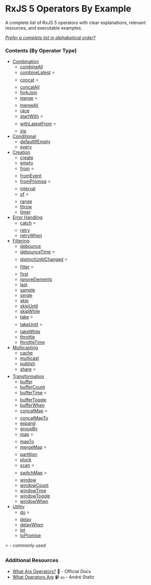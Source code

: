 # RxJS 5 Operators By Example

A complete list of RxJS 5 operators with clear explanations, relevant resources, and executable examples.

*[Prefer a complete list in alphabetical order?](complete.md)*

### Contents (By Operator Type)
* [Combination](combination/README.md)
    * [combineAll](combination/combineall.md)
    * [combineLatest](combination/combinelatest.md) :star:
    * [concat](combination/concat.md) :star:
    * [concatAll](combination/concatall.md)
    * [forkJoin](combination/forkjoin.md)
    * [merge](combination/merge.md) :star:
    * [mergeAll](combination/margeall.md)
    * [race](combination/race.md)
    * [startWith](combination/startwith.md) :star:
    * [withLatestFrom](combination/withlatestfrom.md) :star:
    * [zip](combination/zip.md)
* [Conditional](conditional/README.md)
    * [defaultIfEmpty](conditional/defaultifempty.md)
    * [every](conditional/every.md)
* [Creation](creation/README.md)
    * [create](creation/create.md)
    * [empty](creation/empty.md)
    * [from](creation/from.md) :star:
    * [fromEvent](creation/fromevent.md)
    * [fromPromise](creation/frompromise.md) :star:
    * [interval](creation/interval.md)
    * [of](creation/of.md) :star:
    * [range](creation/range.md)
    * [throw](creation/throw.md)
    * [timer](creation/timer.md)
* [Error Handling](error_handling/README.md)
    * [catch](error_handling/catch.md) :star:
    * [retry](error_handling/retry.md)
    * [retryWhen](error_handling/retrywhen.md)
* [Filtering](filtering/README.md)
    * [debounce](filtering/debounce.md)
    * [debounceTime](filtering/debouncetime.md) :star:
    * [distinctUntilChanged](filtering/distinctuntilchanged.md) :star:
    * [filter](filtering/filter.md) :star:
    * [first](filtering/first.md)
    * [ignoreElements](filtering/ignoreelements.md)
    * [last](filtering/last.md)
    * [sample](filtering/sample.md)
    * [single](filtering/single.md)
    * [skip](filtering/skip.md)
    * [skipUntil](filtering/skipuntil.md)
    * [skipWhile](filtering/skipwhile.md)
    * [take](filtering/take.md) :star:
    * [takeUntil](filtering/takeuntil.md) :star:
    * [takeWhile](filtering/takewhile.md)
    * [throttle](filtering/throttle.md)
    * [throttleTime](filtering/throttletime.md)
* [Multicasting](multicasting/README.md)
    * [cache](multicasting/cache.md)
    * [multicast](multicasting/multicast.md)
    * [publish](multicasting/publish.md)
    * [share](multicasting/share.md) :star:
* [Transformation](transformation/README.md)
    * [buffer](transformation/buffer.md)
    * [bufferCount](transformation/buffercount.md)
    * [bufferTime](transformation/buffertime.md) :star:
    * [bufferToggle](transformation/buffertoggle.md)
    * [bufferWhen](transformation/bufferwhen.md)
    * [concatMap](transformation/concatmap.md) :star:
    * [concatMapTo](transformation/concatmapto.md)
    * [expand](transformation/expand.md)
    * [groupBy](transformation/groupby.md)
    * [map](transformation/map.md) :star:
    * [mapTo](transformation/mapto.md)
    * [mergeMap](transformation/mergemap.md) :star:
    * [partition](transformation/partition.md)
    * [pluck](transformation/pluck.md)
    * [scan](transformation/scan.md) :star:
    * [switchMap](transformation/switchmap.md) :star:
    * [window](transformation/window.md)
    * [windowCount](transformation/windowcount.md)
    * [windowTime](transformation/windowtime.md)
    * [windowToggle](transformation/windowtoggle.md)
    * [windowWhen](transformation/windowwhen.md)
* [Utility](utility/README.md)
    * [do](utility/do.md) :star:
    * [delay](utility/delay.md)
    * [delayWhen](utility/delaywhen.md)
    * [let](utility/let.md)
    * [toPromise](utility/topromise.md)

:star: - *commonly used*

### Additional Resources
* [What Are Operators?](http://reactivex.io/rxjs/manual/overview.html#operators) :newspaper: - Official Docs
* [What Operators Are](https://egghead.io/lessons/rxjs-what-rxjs-operators-are) :video_camera: :dollar: - André Staltz
